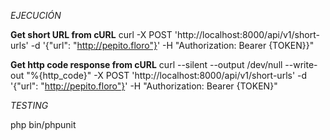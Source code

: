 _EJECUCIÓN_

**Get short URL from cURL**
curl -X POST 'http://localhost:8000/api/v1/short-urls' -d '{"url": "http://pepito.floro"}' -H "Authorization: Bearer {TOKEN}}"

**Get http code response from cURL**
curl --silent --output /dev/null --write-out "%{http_code}" -X POST 'http://localhost:8000/api/v1/short-urls' -d '{"url": "http://pepito.floro"}' -H "Authorization: Bearer {TOKEN}"

_TESTING_

php bin/phpunit
